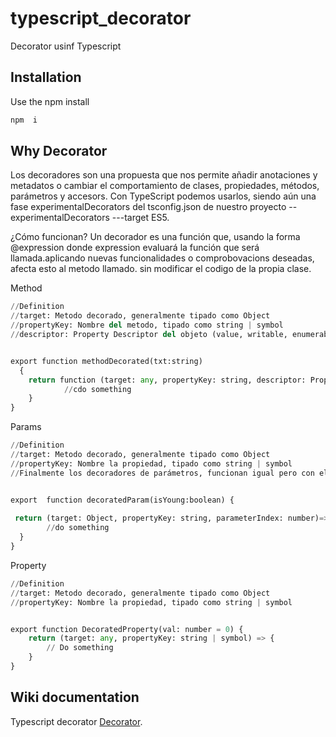 # typescript_decorator
Decorator usinf Typescript

## Installation
Use the npm install

```bash
npm  i
```


## Why Decorator

Los decoradores son una propuesta que nos permite añadir anotaciones y metadatos o cambiar el comportamiento de clases, propiedades, métodos, parámetros y accesors. 
Con TypeScript podemos usarlos, siendo aún una fase experimentalDecorators del tsconfig.json de nuestro proyecto --experimentalDecorators ---target ES5.

¿Cómo funcionan?
Un decorador es una función que, usando la forma @expression donde expression evaluará la función que será llamada.aplicando nuevas funcionalidades o comprobovacions deseadas, afecta esto al metodo llamado. sin modificar el codigo de la propia clase.

Method
```python
//Definition
//target: Metodo decorado, generalmente tipado como Object
//propertyKey: Nombre del metodo, tipado como string | symbol
//descriptor: Property Descriptor del objeto (value, writable, enumerable, configurable)


export function methodDecorated(txt:string)
  {
    return function (target: any, propertyKey: string, descriptor: PropertyDescriptor) {
            //cdo something
    }
}
```
Params
```python
//Definition
//target: Metodo decorado, generalmente tipado como Object
//propertyKey: Nombre la propiedad, tipado como string | symbol
//Finalmente los decoradores de parámetros, funcionan igual pero con el parámetro adicional parameterIndex


export  function decoratedParam(isYoung:boolean) {
    
 return (target: Object, propertyKey: string, parameterIndex: number)=> {
        //do something
  }
}
```

Property
```python
//Definition
//target: Metodo decorado, generalmente tipado como Object
//propertyKey: Nombre la propiedad, tipado como string | symbol


export function DecoratedProperty(val: number = 0) {
    return (target: any, propertyKey: string | symbol) => {
        // Do something
    }
}
```

## Wiki documentation

Typescript decorator [Decorator](https://www.typescriptlang.org/docs/handbook/decorators.html).

